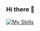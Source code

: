 ### Hi there 👋
[![My Skills](https://skillicons.dev/icons?i=vscode,js,html,css,bootstrap,visualstudio,dotnet,cs,cpp,c,py,django,git,github,idea,java,spring,sqlite)](https://skillicons.dev)
<!--
**TalReinfeld/TalReinfeld** is a ✨ _special_ ✨ repository because its `README.md` (this file) appears on your GitHub profile.

Here are some ideas to get you started:

- 🔭 I’m currently working on ...
- 🌱 I’m currently learning ...
- 👯 I’m looking to collaborate on ...
- 🤔 I’m looking for help with ...
- 💬 Ask me about ...
- 📫 How to reach me: ...
- 😄 Pronouns: ...
- ⚡ Fun fact: ...
-->
